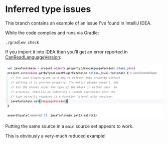 # Inferred type issues

This branch contains an example of an issue I've found in IntelliJ IDEA.

While the code compiles and runs via Gradle:

```shell
./gradlew check
```

If you import it into IDEA then you'll get an error reported in
[CanReadLanguageVersion](./src/test/kotlin/eu/aylett/gradle/plugins/conventions/CanReadLanguageVersion.kt):

![A screenshot of code from CanReadLanguageVersion.kt, rendered by IDEA. The variable languageVersion on line 39 is coloured red.](img.png "Screenshot of IDE error")

Putting the same source in a `main` source set appears to work.

This is obviously a very-much reduced example!
